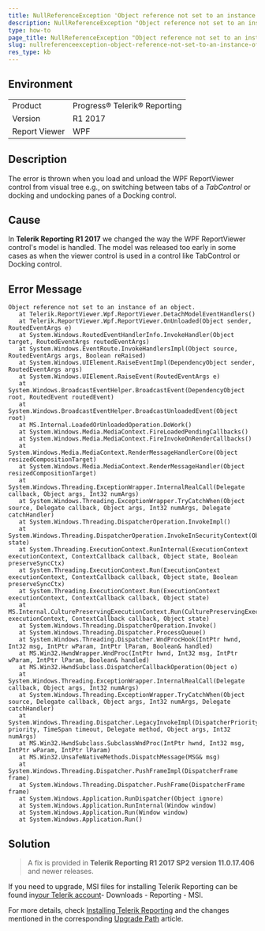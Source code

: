 ```yaml
---
title: NullReferenceException 'Object reference not set to an instance of an object.' when you load and unload the WPF ReportViewer control from Visual Tree.
description: NullReferenceException "Object reference not set to an instance of an object." when you load and unload the WPF ReportViewer control from visual tree. 
type: how-to
page_title: NullReferenceException "Object reference not set to an instance of an object." when you load and unload the WPF ReportViewer control from visual tree
slug: nullreferenceexception-object-reference-not-set-to-an-instance-of-an-object.-when-you-load-and-unload-the-wpf-reportviewer-control-from-visual-tree
res_type: kb
---  
```


## Environment

<table>
	<tbody>
		<tr>
			<td>Product</td>
			<td>Progress® Telerik® Reporting</td>
		</tr>
    	<tr>
			<td>Version</td>
			<td>R1 2017</td>
		</tr>
		<tr>
			<td>Report Viewer</td>
			<td>WPF</td>
		</tr>
	</tbody>
</table>
  
## Description

The error is thrown when you load and unload the WPF ReportViewer control from visual tree e.g., on switching between tabs of a *TabControl* or docking and undocking panes of a Docking control.  
  
## Cause  

In **Telerik Reporting R1 2017** we changed the way the WPF ReportViewer control's model is handled. The model was released too early in some cases as when the viewer control is used in a control like TabControl or Docking control.  
  
## Error Message

```
Object reference not set to an instance of an object.
   at Telerik.ReportViewer.Wpf.ReportViewer.DetachModelEventHandlers()
   at Telerik.ReportViewer.Wpf.ReportViewer.OnUnloaded(Object sender, RoutedEventArgs e)
   at System.Windows.RoutedEventHandlerInfo.InvokeHandler(Object target, RoutedEventArgs routedEventArgs)
   at System.Windows.EventRoute.InvokeHandlersImpl(Object source, RoutedEventArgs args, Boolean reRaised)
   at System.Windows.UIElement.RaiseEventImpl(DependencyObject sender, RoutedEventArgs args)
   at System.Windows.UIElement.RaiseEvent(RoutedEventArgs e)
   at System.Windows.BroadcastEventHelper.BroadcastEvent(DependencyObject root, RoutedEvent routedEvent)
   at System.Windows.BroadcastEventHelper.BroadcastUnloadedEvent(Object root)
   at MS.Internal.LoadedOrUnloadedOperation.DoWork()
   at System.Windows.Media.MediaContext.FireLoadedPendingCallbacks()
   at System.Windows.Media.MediaContext.FireInvokeOnRenderCallbacks()
   at System.Windows.Media.MediaContext.RenderMessageHandlerCore(Object resizedCompositionTarget)
   at System.Windows.Media.MediaContext.RenderMessageHandler(Object resizedCompositionTarget)
   at System.Windows.Threading.ExceptionWrapper.InternalRealCall(Delegate callback, Object args, Int32 numArgs)
   at System.Windows.Threading.ExceptionWrapper.TryCatchWhen(Object source, Delegate callback, Object args, Int32 numArgs, Delegate catchHandler)
   at System.Windows.Threading.DispatcherOperation.InvokeImpl()
   at System.Windows.Threading.DispatcherOperation.InvokeInSecurityContext(Object state)
   at System.Threading.ExecutionContext.RunInternal(ExecutionContext executionContext, ContextCallback callback, Object state, Boolean preserveSyncCtx)
   at System.Threading.ExecutionContext.Run(ExecutionContext executionContext, ContextCallback callback, Object state, Boolean preserveSyncCtx)
   at System.Threading.ExecutionContext.Run(ExecutionContext executionContext, ContextCallback callback, Object state)
   at MS.Internal.CulturePreservingExecutionContext.Run(CulturePreservingExecutionContext executionContext, ContextCallback callback, Object state)
   at System.Windows.Threading.DispatcherOperation.Invoke()
   at System.Windows.Threading.Dispatcher.ProcessQueue()
   at System.Windows.Threading.Dispatcher.WndProcHook(IntPtr hwnd, Int32 msg, IntPtr wParam, IntPtr lParam, Boolean& handled)
   at MS.Win32.HwndWrapper.WndProc(IntPtr hwnd, Int32 msg, IntPtr wParam, IntPtr lParam, Boolean& handled)
   at MS.Win32.HwndSubclass.DispatcherCallbackOperation(Object o)
   at System.Windows.Threading.ExceptionWrapper.InternalRealCall(Delegate callback, Object args, Int32 numArgs)
   at System.Windows.Threading.ExceptionWrapper.TryCatchWhen(Object source, Delegate callback, Object args, Int32 numArgs, Delegate catchHandler)
   at System.Windows.Threading.Dispatcher.LegacyInvokeImpl(DispatcherPriority priority, TimeSpan timeout, Delegate method, Object args, Int32 numArgs)
   at MS.Win32.HwndSubclass.SubclassWndProc(IntPtr hwnd, Int32 msg, IntPtr wParam, IntPtr lParam)
   at MS.Win32.UnsafeNativeMethods.DispatchMessage(MSG& msg)
   at System.Windows.Threading.Dispatcher.PushFrameImpl(DispatcherFrame frame)
   at System.Windows.Threading.Dispatcher.PushFrame(DispatcherFrame frame)
   at System.Windows.Application.RunDispatcher(Object ignore)
   at System.Windows.Application.RunInternal(Window window)
   at System.Windows.Application.Run(Window window)
   at System.Windows.Application.Run()
```

## Solution

> A fix is provided in **Telerik Reporting R1 2017 SP2 version 11.0.17.406** and newer releases. 

If you need to upgrade, MSI files for installing Telerik Reporting can be found in[your Telerik account](/account/)- Downloads - Reporting - MSI.  
 
For more details, check [Installing Telerik Reporting](../installation-installing-from-msi) and the changes mentioned in the corresponding [Upgrade Path](../upgradepathoverview) article.
